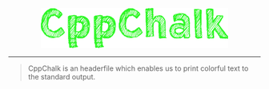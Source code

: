 <p align = "center"><img src = "images/banner.png"></p>

---

> CppChalk is an headerfile which enables us to print colorful text to the standard output.